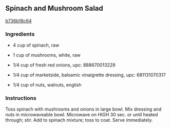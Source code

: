 ## Spinach and Mushroom Salad

[b736b18c64](http://www.kraftrecipes.com/recipes/spinach-mushroom-salad-89373.aspx)

### Ingredients

 - 4 cup of spinach, raw

 - 1 cup of mushrooms, white, raw

 - 1/4 cup of fresh red onions, upc: 888670013229

 - 1/4 cup of marketside, balsamic vinaigrette dressing, upc: 681131070317

 - 1/4 cup of nuts, walnuts, english

### Instructions

Toss spinach with mushrooms and onions in large bowl. Mix dressing and nuts in microwaveable bowl. Microwave on HIGH 30 sec. or until heated through; stir. Add to spinach mixture; toss to coat. Serve immediately.